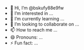 - 👋 Hi, I’m @bskufy88e9fw
- 👀 I’m interested in ...
- 🌱 I’m currently learning ...
- 💞️ I’m looking to collaborate on ...
- 📫 How to reach me ...
- 😄 Pronouns: ...
- ⚡ Fun fact: ...

<!---
bskufy88e9fw/bskufy88e9fw is a ✨ special ✨ repository because its `README.md` (this file) appears on your GitHub profile.
You can click the Preview link to take a look at your changes.
--->
